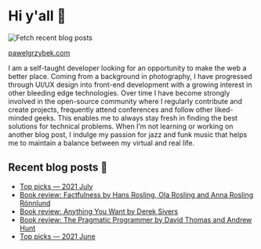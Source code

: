 # Hi y'all 👋

![Fetch recent blog posts](https://github.com/pawelgrzybek/pawelgrzybek/workflows/Fetch%20recent%20blog%20posts/badge.svg)

[pawelgrzybek.com](https://pawelgrzybek.com)

I am a self-taught developer looking for an opportunity to make the web a better place. Coming from a background in photography, I have progressed through UI/UX design into front-end development with a growing interest in other bleeding edge technologies. Over time I have become strongly involved in the open-source community where I regularly contribute and create projects, frequently attend conferences and follow other liked-minded geeks. This enables me to always stay fresh in finding the best solutions for technical problems. When I’m not learning or working on another blog post, I indulge my passion for jazz and funk music that helps me to maintain a balance between my virtual and real life.

## Recent blog posts 📝

<!-- FEED-START -->
- [Top picks — 2021 July](https://pawelgrzybek.com/top-picks-2021-july/)
- [Book review: Factfulness by Hans Rosling, Ola Rosling and Anna Rosling Rönnlund](https://pawelgrzybek.com/book-review-factfulness-by-hans-rosling-ola-rosling-and-anna-rosling-r%C3%B6nnlund/)
- [Book review: Anything You Want by Derek Sivers](https://pawelgrzybek.com/book-review-anything-you-want-by-derek-sivers/)
- [Book review: The Pragmatic Programmer by David Thomas and Andrew Hunt](https://pawelgrzybek.com/book-review-the-pragmatic-programmer-by-david-thomas-and-andrew-hunt/)
- [Top picks — 2021 June](https://pawelgrzybek.com/top-picks-2021-june/)
<!-- FEED-END -->